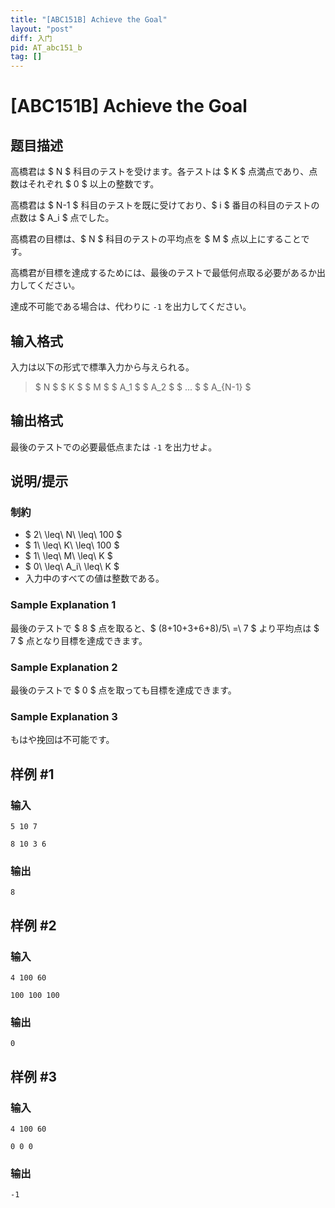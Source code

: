 ```yaml
---
title: "[ABC151B] Achieve the Goal"
layout: "post"
diff: 入门
pid: AT_abc151_b
tag: []
---
```


# [ABC151B] Achieve the Goal

## 题目描述

[problemUrl]: https://atcoder.jp/contests/abc151/tasks/abc151_b

高橋君は $ N $ 科目のテストを受けます。各テストは $ K $ 点満点であり、点数はそれぞれ $ 0 $ 以上の整数です。

高橋君は $ N-1 $ 科目のテストを既に受けており、$ i $ 番目の科目のテストの点数は $ A_i $ 点でした。

高橋君の目標は、$ N $ 科目のテストの平均点を $ M $ 点以上にすることです。

高橋君が目標を達成するためには、最後のテストで最低何点取る必要があるか出力してください。

達成不可能である場合は、代わりに `-1` を出力してください。

## 输入格式

入力は以下の形式で標準入力から与えられる。

> $ N $ $ K $ $ M $ $ A_1 $ $ A_2 $ $ ... $ $ A_{N-1} $

## 输出格式

最後のテストでの必要最低点または `-1` を出力せよ。

## 说明/提示

### 制約

- $ 2\ \leq\ N\ \leq\ 100 $
- $ 1\ \leq\ K\ \leq\ 100 $
- $ 1\ \leq\ M\ \leq\ K $
- $ 0\ \leq\ A_i\ \leq\ K $
- 入力中のすべての値は整数である。

### Sample Explanation 1

最後のテストで $ 8 $ 点を取ると、$ (8+10+3+6+8)/5\ =\ 7 $ より平均点は $ 7 $ 点となり目標を達成できます。

### Sample Explanation 2

最後のテストで $ 0 $ 点を取っても目標を達成できます。

### Sample Explanation 3

もはや挽回は不可能です。

## 样例 #1

### 输入

```
5 10 7
8 10 3 6
```

### 输出

```
8
```

## 样例 #2

### 输入

```
4 100 60
100 100 100
```

### 输出

```
0
```

## 样例 #3

### 输入

```
4 100 60
0 0 0
```

### 输出

```
-1
```

